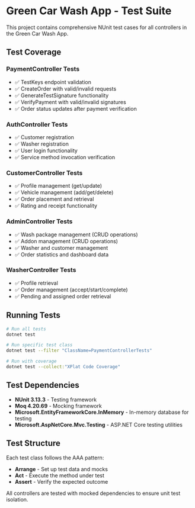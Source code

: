 # Green Car Wash App - Test Suite

This project contains comprehensive NUnit test cases for all controllers in the Green Car Wash App.

## Test Coverage

### PaymentController Tests
- ✅ TestKeys endpoint validation
- ✅ CreateOrder with valid/invalid requests
- ✅ GenerateTestSignature functionality
- ✅ VerifyPayment with valid/invalid signatures
- ✅ Order status updates after payment verification

### AuthController Tests
- ✅ Customer registration
- ✅ Washer registration  
- ✅ User login functionality
- ✅ Service method invocation verification

### CustomerController Tests
- ✅ Profile management (get/update)
- ✅ Vehicle management (add/get/delete)
- ✅ Order placement and retrieval
- ✅ Rating and receipt functionality

### AdminController Tests
- ✅ Wash package management (CRUD operations)
- ✅ Addon management (CRUD operations)
- ✅ Washer and customer management
- ✅ Order statistics and dashboard data

### WasherController Tests
- ✅ Profile retrieval
- ✅ Order management (accept/start/complete)
- ✅ Pending and assigned order retrieval

## Running Tests

```bash
# Run all tests
dotnet test

# Run specific test class
dotnet test --filter "ClassName=PaymentControllerTests"

# Run with coverage
dotnet test --collect:"XPlat Code Coverage"
```

## Test Dependencies

- **NUnit 3.13.3** - Testing framework
- **Moq 4.20.69** - Mocking framework
- **Microsoft.EntityFrameworkCore.InMemory** - In-memory database for testing
- **Microsoft.AspNetCore.Mvc.Testing** - ASP.NET Core testing utilities

## Test Structure

Each test class follows the AAA pattern:
- **Arrange** - Set up test data and mocks
- **Act** - Execute the method under test
- **Assert** - Verify the expected outcome

All controllers are tested with mocked dependencies to ensure unit test isolation.